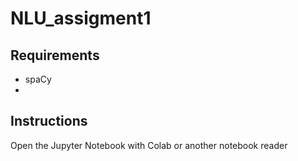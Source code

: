 # NLU_assigment1

## Requirements
- spaCy
-
## Instructions
Open the Jupyter Notebook with Colab or another notebook reader
